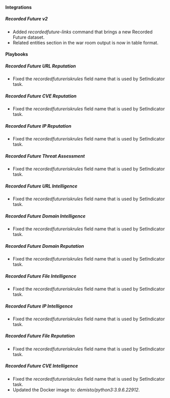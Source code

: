 
#### Integrations
##### Recorded Future v2
- Added *recordedfuture-links* command that brings a new Recorded Future dataset.
- Related entities section in the war room output is now in table format.

#### Playbooks
##### Recorded Future URL Reputation
- Fixed the *recordedfutureriskrules* field name that is used by SetIndicator task.
##### Recorded Future CVE Reputation
- Fixed the *recordedfutureriskrules* field name that is used by SetIndicator task.
##### Recorded Future IP Reputation
- Fixed the *recordedfutureriskrules* field name that is used by SetIndicator task.
##### Recorded Future Threat Assessment
- Fixed the *recordedfutureriskrules* field name that is used by SetIndicator task.
##### Recorded Future URL Intelligence
- Fixed the *recordedfutureriskrules* field name that is used by SetIndicator task.
##### Recorded Future Domain Intelligence
- Fixed the *recordedfutureriskrules* field name that is used by SetIndicator task.
##### Recorded Future Domain Reputation
- Fixed the *recordedfutureriskrules* field name that is used by SetIndicator task.
##### Recorded Future File Intelligence
- Fixed the *recordedfutureriskrules* field name that is used by SetIndicator task.
##### Recorded Future IP Intelligence
- Fixed the *recordedfutureriskrules* field name that is used by SetIndicator task.
##### Recorded Future File Reputation
- Fixed the *recordedfutureriskrules* field name that is used by SetIndicator task.
##### Recorded Future CVE Intelligence
- Fixed the *recordedfutureriskrules* field name that is used by SetIndicator task.
- Updated the Docker image to: *demisto/python3:3.9.6.22912*.
